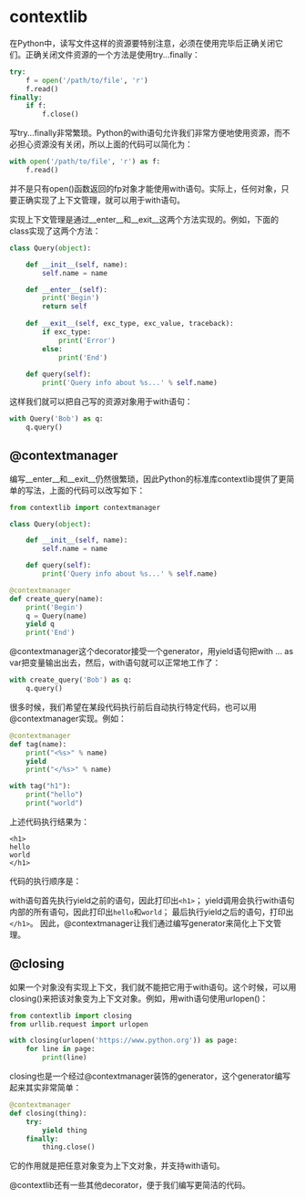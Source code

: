 # contextlib

在Python中，读写文件这样的资源要特别注意，必须在使用完毕后正确关闭它们。正确关闭文件资源的一个方法是使用try...finally：
```python
try:
    f = open('/path/to/file', 'r')
    f.read()
finally:
    if f:
        f.close()
```
写try...finally非常繁琐。Python的with语句允许我们非常方便地使用资源，而不必担心资源没有关闭，所以上面的代码可以简化为：
```python
with open('/path/to/file', 'r') as f:
    f.read()
```
并不是只有open()函数返回的fp对象才能使用with语句。实际上，任何对象，只要正确实现了上下文管理，就可以用于with语句。

实现上下文管理是通过__enter__和__exit__这两个方法实现的。例如，下面的class实现了这两个方法：
```python
class Query(object):

    def __init__(self, name):
        self.name = name

    def __enter__(self):
        print('Begin')
        return self
    
    def __exit__(self, exc_type, exc_value, traceback):
        if exc_type:
            print('Error')
        else:
            print('End')
    
    def query(self):
        print('Query info about %s...' % self.name)
```
这样我们就可以把自己写的资源对象用于with语句：
```python
with Query('Bob') as q:
    q.query()
```
## @contextmanager

编写__enter__和__exit__仍然很繁琐，因此Python的标准库contextlib提供了更简单的写法，上面的代码可以改写如下：
```python
from contextlib import contextmanager

class Query(object):

    def __init__(self, name):
        self.name = name

    def query(self):
        print('Query info about %s...' % self.name)

@contextmanager
def create_query(name):
    print('Begin')
    q = Query(name)
    yield q
    print('End')
```
@contextmanager这个decorator接受一个generator，用yield语句把with ... as var把变量输出出去，然后，with语句就可以正常地工作了：
```python
with create_query('Bob') as q:
    q.query()
```
很多时候，我们希望在某段代码执行前后自动执行特定代码，也可以用@contextmanager实现。例如：
```python
@contextmanager
def tag(name):
    print("<%s>" % name)
    yield
    print("</%s>" % name)

with tag("h1"):
    print("hello")
    print("world")
```
上述代码执行结果为：
```
<h1>
hello
world
</h1>
```
代码的执行顺序是：

with语句首先执行yield之前的语句，因此打印出`<h1>`；
yield调用会执行with语句内部的所有语句，因此打印出`hello`和`world`；
最后执行yield之后的语句，打印出`</h1>`。
因此，@contextmanager让我们通过编写generator来简化上下文管理。

## @closing

如果一个对象没有实现上下文，我们就不能把它用于with语句。这个时候，可以用closing()来把该对象变为上下文对象。例如，用with语句使用urlopen()：
```python
from contextlib import closing
from urllib.request import urlopen

with closing(urlopen('https://www.python.org')) as page:
    for line in page:
        print(line)
```
closing也是一个经过@contextmanager装饰的generator，这个generator编写起来其实非常简单：
```python
@contextmanager
def closing(thing):
    try:
        yield thing
    finally:
        thing.close()
```
它的作用就是把任意对象变为上下文对象，并支持with语句。

@contextlib还有一些其他decorator，便于我们编写更简洁的代码。